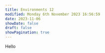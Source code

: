 ```yaml
---
title: Environments 12
modified: Monday 6th November 2023 16:56:59
date: 2023-11-06
showDate: false
draft: false
showPagination: true
---
```

Hello